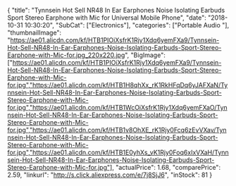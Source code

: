 {
	"title": "Tynnsein Hot Sell NR48 In Ear Earphones Noise Isolating Earbuds Sport Stereo Earphone with Mic for Universal Mobile Phone",
	"date": "2018-10-31 10:30:20",
	"SubCat": ["Electronics"],
	"categories": ["Portable Audio "],
	"thumbnailImage": "https://ae01.alicdn.com/kf/HTB1PIOiXsfrK1Rjy1Xdq6yemFXa9/Tynnsein-Hot-Sell-NR48-In-Ear-Earphones-Noise-Isolating-Earbuds-Sport-Stereo-Earphone-with-Mic-for.jpg_220x220.jpg",
	"BigImage": ["https://ae01.alicdn.com/kf/HTB1PIOiXsfrK1Rjy1Xdq6yemFXa9/Tynnsein-Hot-Sell-NR48-In-Ear-Earphones-Noise-Isolating-Earbuds-Sport-Stereo-Earphone-with-Mic-for.jpg","https://ae01.alicdn.com/kf/HTB1H8qhXx_rK1RkHFqDq6yJAFXaN/Tynnsein-Hot-Sell-NR48-In-Ear-Earphones-Noise-Isolating-Earbuds-Sport-Stereo-Earphone-with-Mic-for.jpg","https://ae01.alicdn.com/kf/HTB1WcOiXsfrK1Rjy1Xdq6yemFXaO/Tynnsein-Hot-Sell-NR48-In-Ear-Earphones-Noise-Isolating-Earbuds-Sport-Stereo-Earphone-with-Mic-for.jpg","https://ae01.alicdn.com/kf/HTB1v8OhXE_rK1Rjy0Fcq6zEvVXav/Tynnsein-Hot-Sell-NR48-In-Ear-Earphones-Noise-Isolating-Earbuds-Sport-Stereo-Earphone-with-Mic-for.jpg","https://ae01.alicdn.com/kf/HTB1E0yhXs_vK1Rjy0Foq6xIxVXaH/Tynnsein-Hot-Sell-NR48-In-Ear-Earphones-Noise-Isolating-Earbuds-Sport-Stereo-Earphone-with-Mic-for.jpg"],
	"actualPrice": 1.68,
	"comparePrice": 2.59,
	"linkurl": "http://s.click.aliexpress.com/e/7j8SjJ6",
	"inStock": 81
}
